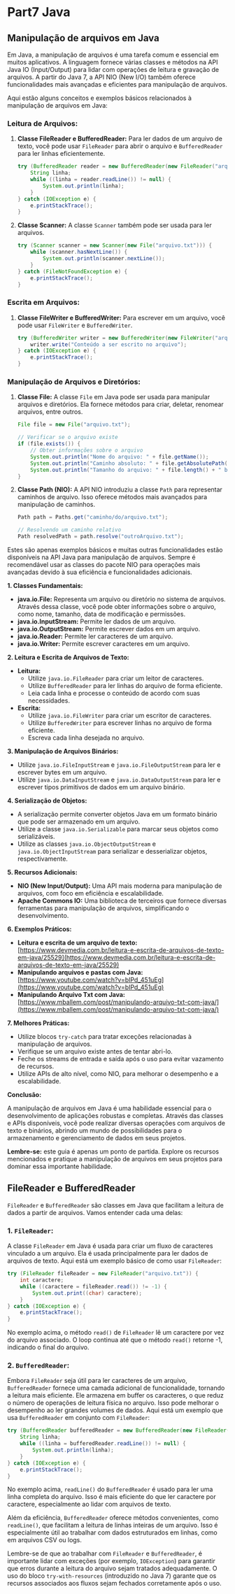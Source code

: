 # Part7 Java

## Manipulação de arquivos em Java

Em Java, a manipulação de arquivos é uma tarefa comum e essencial em muitos aplicativos. A linguagem fornece várias classes e métodos na API Java IO (Input/Output) para lidar com operações de leitura e gravação de arquivos. A partir do Java 7, a API NIO (New I/O) também oferece funcionalidades mais avançadas e eficientes para manipulação de arquivos.

Aqui estão alguns conceitos e exemplos básicos relacionados à manipulação de arquivos em Java:

### Leitura de Arquivos:

1. **Classe FileReader e BufferedReader:**
   Para ler dados de um arquivo de texto, você pode usar `FileReader` para abrir o arquivo e `BufferedReader` para ler linhas eficientemente.

    ```java
    try (BufferedReader reader = new BufferedReader(new FileReader("arquivo.txt"))) {
        String linha;
        while ((linha = reader.readLine()) != null) {
            System.out.println(linha);
        }
    } catch (IOException e) {
        e.printStackTrace();
    }
    ```

2. **Classe Scanner:**
   A classe `Scanner` também pode ser usada para ler arquivos.

    ```java
    try (Scanner scanner = new Scanner(new File("arquivo.txt"))) {
        while (scanner.hasNextLine()) {
            System.out.println(scanner.nextLine());
        }
    } catch (FileNotFoundException e) {
        e.printStackTrace();
    }
    ```

### Escrita em Arquivos:

1. **Classe FileWriter e BufferedWriter:**
   Para escrever em um arquivo, você pode usar `FileWriter` e `BufferedWriter`.

    ```java
    try (BufferedWriter writer = new BufferedWriter(new FileWriter("arquivo_saida.txt"))) {
        writer.write("Conteúdo a ser escrito no arquivo");
    } catch (IOException e) {
        e.printStackTrace();
    }
    ```

### Manipulação de Arquivos e Diretórios:

1. **Classe File:**
   A classe `File` em Java pode ser usada para manipular arquivos e diretórios. Ela fornece métodos para criar, deletar, renomear arquivos, entre outros.

    ```java
    File file = new File("arquivo.txt");

    // Verificar se o arquivo existe
    if (file.exists()) {
        // Obter informações sobre o arquivo
        System.out.println("Nome do arquivo: " + file.getName());
        System.out.println("Caminho absoluto: " + file.getAbsolutePath());
        System.out.println("Tamanho do arquivo: " + file.length() + " bytes");
    }
    ```

2. **Classe Path (NIO):**
   A API NIO introduziu a classe `Path` para representar caminhos de arquivo. Isso oferece métodos mais avançados para manipulação de caminhos.

    ```java
    Path path = Paths.get("caminho/do/arquivo.txt");

    // Resolvendo um caminho relativo
    Path resolvedPath = path.resolve("outroArquivo.txt");
    ```

Estes são apenas exemplos básicos e muitas outras funcionalidades estão disponíveis na API Java para manipulação de arquivos. Sempre é recomendável usar as classes do pacote NIO para operações mais avançadas devido à sua eficiência e funcionalidades adicionais.

**1. Classes Fundamentais:**

* **java.io.File:** Representa um arquivo ou diretório no sistema de arquivos. Através dessa classe, você pode obter informações sobre o arquivo, como nome, tamanho, data de modificação e permissões.
* **java.io.InputStream:** Permite ler dados de um arquivo.
* **java.io.OutputStream:** Permite escrever dados em um arquivo.
* **java.io.Reader:** Permite ler caracteres de um arquivo.
* **java.io.Writer:** Permite escrever caracteres em um arquivo.

**2. Leitura e Escrita de Arquivos de Texto:**

* **Leitura:**
    * Utilize `java.io.FileReader` para criar um leitor de caracteres.
    * Utilize `BufferedReader` para ler linhas do arquivo de forma eficiente.
    * Leia cada linha e processe o conteúdo de acordo com suas necessidades.
* **Escrita:**
    * Utilize `java.io.FileWriter` para criar um escritor de caracteres.
    * Utilize `BufferedWriter` para escrever linhas no arquivo de forma eficiente.
    * Escreva cada linha desejada no arquivo.

**3. Manipulação de Arquivos Binários:**

* Utilize `java.io.FileInputStream` e `java.io.FileOutputStream` para ler e escrever bytes em um arquivo.
* Utilize `java.io.DataInputStream` e `java.io.DataOutputStream` para ler e escrever tipos primitivos de dados em um arquivo binário.

**4. Serialização de Objetos:**

* A serialização permite converter objetos Java em um formato binário que pode ser armazenado em um arquivo.
* Utilize a classe `java.io.Serializable` para marcar seus objetos como serializáveis.
* Utilize as classes `java.io.ObjectOutputStream` e `java.io.ObjectInputStream` para serializar e desserializar objetos, respectivamente.

**5. Recursos Adicionais:**

* **NIO (New Input/Output):** Uma API mais moderna para manipulação de arquivos, com foco em eficiência e escalabilidade.
* **Apache Commons IO:** Uma biblioteca de terceiros que fornece diversas ferramentas para manipulação de arquivos, simplificando o desenvolvimento.

**6. Exemplos Práticos:**

* **Leitura e escrita de um arquivo de texto:** [https://www.devmedia.com.br/leitura-e-escrita-de-arquivos-de-texto-em-java/25529](https://www.devmedia.com.br/leitura-e-escrita-de-arquivos-de-texto-em-java/25529)
* **Manipulando arquivos e pastas com Java:** [https://www.youtube.com/watch?v=bIPd_451uEg](https://www.youtube.com/watch?v=bIPd_451uEg)
* **Manipulando Arquivo Txt com Java:** [https://www.mballem.com/post/manipulando-arquivo-txt-com-java/](https://www.mballem.com/post/manipulando-arquivo-txt-com-java/)

**7. Melhores Práticas:**

* Utilize blocos `try-catch` para tratar exceções relacionadas à manipulação de arquivos.
* Verifique se um arquivo existe antes de tentar abri-lo.
* Feche os streams de entrada e saída após o uso para evitar vazamento de recursos.
* Utilize APIs de alto nível, como NIO, para melhorar o desempenho e a escalabilidade.

**Conclusão:**

A manipulação de arquivos em Java é uma habilidade essencial para o desenvolvimento de aplicações robustas e completas. Através das classes e APIs disponíveis, você pode realizar diversas operações com arquivos de texto e binários, abrindo um mundo de possibilidades para o armazenamento e gerenciamento de dados em seus projetos.

**Lembre-se:** este guia é apenas um ponto de partida. Explore os recursos mencionados e pratique a manipulação de arquivos em seus projetos para dominar essa importante habilidade.

## FileReader e BufferedReader

`FileReader` e `BufferedReader` são classes em Java que facilitam a leitura de dados a partir de arquivos. Vamos entender cada uma delas:

### 1. `FileReader`:

A classe `FileReader` em Java é usada para criar um fluxo de caracteres vinculado a um arquivo. Ela é usada principalmente para ler dados de arquivos de texto. Aqui está um exemplo básico de como usar `FileReader`:

```java
try (FileReader fileReader = new FileReader("arquivo.txt")) {
    int caractere;
    while ((caractere = fileReader.read()) != -1) {
        System.out.print((char) caractere);
    }
} catch (IOException e) {
    e.printStackTrace();
}
```

No exemplo acima, o método `read()` de `FileReader` lê um caractere por vez do arquivo associado. O loop continua até que o método `read()` retorne -1, indicando o final do arquivo.

### 2. `BufferedReader`:

Embora `FileReader` seja útil para ler caracteres de um arquivo, `BufferedReader` fornece uma camada adicional de funcionalidade, tornando a leitura mais eficiente. Ele armazena em buffer os caracteres, o que reduz o número de operações de leitura física no arquivo. Isso pode melhorar o desempenho ao ler grandes volumes de dados. Aqui está um exemplo que usa `BufferedReader` em conjunto com `FileReader`:

```java
try (BufferedReader bufferedReader = new BufferedReader(new FileReader("arquivo.txt"))) {
    String linha;
    while ((linha = bufferedReader.readLine()) != null) {
        System.out.println(linha);
    }
} catch (IOException e) {
    e.printStackTrace();
}
```

No exemplo acima, `readLine()` do `BufferedReader` é usado para ler uma linha completa do arquivo. Isso é mais eficiente do que ler caractere por caractere, especialmente ao lidar com arquivos de texto.

Além da eficiência, `BufferedReader` oferece métodos convenientes, como `readLine()`, que facilitam a leitura de linhas inteiras de um arquivo. Isso é especialmente útil ao trabalhar com dados estruturados em linhas, como em arquivos CSV ou logs.

Lembre-se de que ao trabalhar com `FileReader` e `BufferedReader`, é importante lidar com exceções (por exemplo, `IOException`) para garantir que erros durante a leitura do arquivo sejam tratados adequadamente. O uso do bloco `try-with-resources` (introduzido no Java 7) garante que os recursos associados aos fluxos sejam fechados corretamente após o uso.
